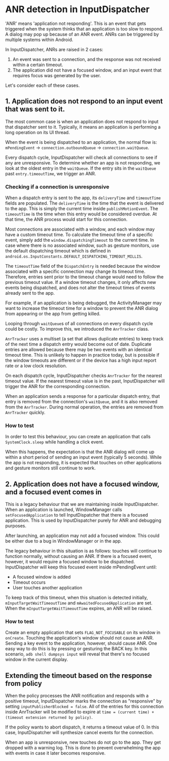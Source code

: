 # ANR detection in InputDispatcher #

'ANR' means 'application not responding'. This is an event that gets triggered when the system thinks that an application is too slow to respond. A dialog may pop up because of an ANR event. ANRs can be triggered by multiple systems within Android.

In InputDispatcher, ANRs are raised in 2 cases:

1. An event was sent to a connection, and the response was not received within a certain timeout.
2. The application did not have a focused window, and an input event that requires focus was generated by the user.

Let's consider each of these cases.

## 1. Application does not respond to an input event that was sent to it. ##

The most common case is when an application does not respond to input that dispatcher sent to it. Typically, it means an application is performing a long operation on its UI thread.

When the event is being dispatched to an application, the normal flow is: `mPendingEvent` → `connection.outboundQueue` → `connection.waitQueue`.

Every dispatch cycle, InputDispatcher will check all connections to see if any are unresponsive. To determine whether an app is not responding, we look at the oldest entry in the `waitQueue`. If the entry sits in the `waitQueue` past `entry.timeoutTime`, we trigger an ANR.


### Checking if a connection is unresponsive ###

When a dispatch entry is sent to the app, its `deliveryTime` and `timeoutTime` fields are populated. The `deliveryTime` is the time that the event is delivered to the app. This is simply the current time inside `publishMotionEvent`. The `timeoutTime` is the time when this entry would be considered overdue. At that time, the ANR process would start for this connection.

Most connections are associated with a window, and each window may have a custom timeout time. To calculate the timeout time of a specific event, simply add the `window.dispatchingTimeout` to the current time. In case where there is no associated window, such as gesture monitors, use the default dispatching timeout which is defined in `android.os.InputConstants.DEFAULT_DISPATCHING_TIMEOUT_MILLIS`.

The `timeoutTime` field of the `DispatchEntry` is needed because the window associated with a specific connection may change its timeout time. Therefore, entries sent prior to the timeout change would need to follow the previous timeout value. If a window timeout changes, it only affects new events being dispatched, and does not alter the timeout times of events already sent to the app.

For example, if an application is being debugged, the ActivityManager may want to increase the timeout time for a window to prevent the ANR dialog from appearing or the app from getting killed.

Looping through `waitQueue`s of all connections on every dispatch cycle could be costly. To improve this, we introduced the `AnrTracker` class.

`AnrTracker` uses a multiset (a set that allows duplicate entries) to keep track of the next time a dispatch entry would become out of date. Duplicate entries are allowed because there may be two events with an identical timeout time. This is unlikely to happen in practice today, but is possible if the window timeouts are different or if the device has a high input report rate or a low clock resolution.

On each dispatch cycle, InputDispatcher checks `AnrTracker` for the nearest timeout value. If the nearest timeout value is in the past, InputDispatcher will trigger the ANR for the corresponding connection.

When an application sends a response for a particular dispatch entry, that entry is removed from the connection's `waitQueue`, and it is also removed from the `AnrTracker`. During normal operation, the entries are removed from `AnrTracker` quickly.


### How to test ###

In order to test this behaviour, you can create an application that calls `SystemClock.sleep` while handling a click event.

When this happens, the expectation is that the ANR dialog will come up within a short period of sending an input event (typically 5 seconds). While the app is not responding, it is expected that touches on other applications and gesture monitors still continue to work.


## 2. Application does not have a focused window, and a focused event comes in ##

This is a legacy behaviour that we are maintaining inside InputDispatcher. When an application is launched, WindowManager calls `setFocusedApplication` to tell InputDispatcher that there is a focused application. This is used by InputDispatcher purely for ANR and debugging purposes.

After launching, an application may not add a focused window. This could be either due to a bug in WindowManager or in the app.

The legacy behaviour in this situation is as follows: touches will continue to function normally, without causing an ANR. If there is a focused event, however, it would require a focused window to be dispatched. InputDispatcher will keep this focused event inside mPendingEvent until:

* A focused window is added
* Timeout occurs
* User touches another application

To keep track of this timeout, when this situation is detected initially, `mInputTargetWaitTimeoutTime` and `mAwaitedFocusedApplication` are set. When the `mInputTargetWaitTimeoutTime` expires, an ANR will be raised.


### How to test ###

Create an empty application that sets `FLAG_NOT_FOCUSABLE` on its window in `onCreate`. Touching the application's window should not cause an ANR. Sending a key event to the application, however, should cause ANR. One easy way to do this is by pressing or gesturing the BACK key. In this scenario, `adb shell dumpsys input` will reveal that there's no focused window in the current display.


## Extending the timeout based on the response from policy ##

When the policy processes the ANR notification and responds with a positive timeout, InputDispatcher marks the connection as "responsive" by setting `inputPublisherBlocked = false`. All of the entries for this connection inside AnrTracker will be modified to expire at `time = (current time) + (timeout extension returned by policy)`.

If the policy wants to abort dispatch, it returns a timeout value of 0. In this case, InputDispatcher will synthesize cancel events for the connection.

When an app is unresponsive, new touches do not go to the app. They get dropped with a warning log. This is done to prevent overwhelming the app with events in case it later becomes responsive.
